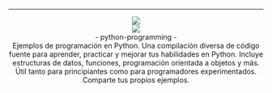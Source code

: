 <div align="center">
    <hr>
    <p align="center">
    <div align="center">
    <img src="https://img.shields.io/discord/1112563060083789844?color=purple&label=Discord&logo=Discord&style=for-the-badge">
        <div align="center">
        <img src="https://img.shields.io/badge/-Python-%230075a8?logo=python&logoColor=white&style=flat-square">
    </div>
        - python-programming -
    </div>
        Ejemplos de programación en Python. Una compilación diversa de código fuente para aprender, practicar y mejorar tus habilidades en Python. Incluye estructuras de datos, funciones, programación orientada a objetos y más. Útil tanto para principiantes como para programadores experimentados. Comparte tus propios ejemplos.
</div>
